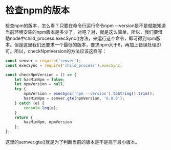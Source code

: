 # 检查npm的版本

检查npm的版本，怎么看？只要在命令行运行命令npm --version是不是就能知道当前环境安装的npm版本是多少了，对吧？对，就是这么简单，所以，我们要借助node中child_process.execSync()方法，来运行这个命令，即可得到npm版本。但是这里我们还要求一个最低的版本，要求npm大于6，再加上错误处理即可。所以，checkNpmVersion的方法应该这样写：

```js
const semver = require('semver');
const execSync = require('child_process').execSync;

const checkNpmVersion = () => {
	let hasMinNpm = false;
	let npmVersion = null;
	try {
		npmVersion = execSync('npm --version').toString().trim();
		hasMinNpm = semver.gte(npmVersion, '6.0.0');
	} catch (e) {
		console.log(e);
	}
	return {
		hasMinNpm, npmVersion
	};
};
```

这里的semver.gte()就是为了判断当前的版本是不是高于最小版本。